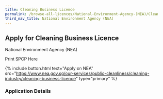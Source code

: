 ```yaml
---
title: Cleaning Business Licence
permalink: /browse-all-licences/National-Environment-Agency-(NEA)/Cleaning-Business-Licence
third_nav_title: National Environment Agency (NEA)
---
```


## Apply for Cleaning Business Licence

National Environment Agency (NEA)

Print SPCP Here


{% include button.html text="Apply on NEA" src="https://www.nea.gov.sg/our-services/public-cleanliness/cleaning-industry/cleaning-business-licence" type="primary" %}

### Application Details

